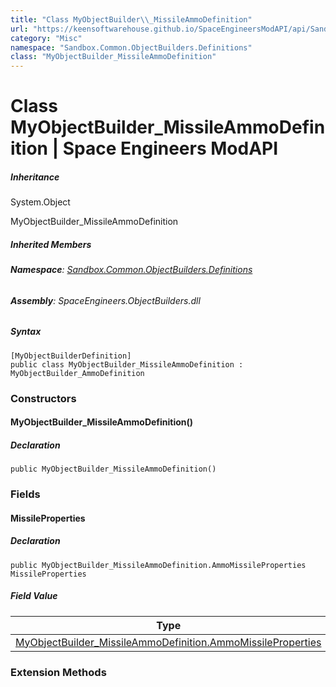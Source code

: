 ```yaml
---
title: "Class MyObjectBuilder\\_MissileAmmoDefinition"
url: "https://keensoftwarehouse.github.io/SpaceEngineersModAPI/api/Sandbox.Common.ObjectBuilders.Definitions.MyObjectBuilder_MissileAmmoDefinition.html"
category: "Misc"
namespace: "Sandbox.Common.ObjectBuilders.Definitions"
class: "MyObjectBuilder_MissileAmmoDefinition"
---
```


# Class MyObjectBuilder\_MissileAmmoDefinition | Space Engineers ModAPI

##### Inheritance

System.Object

MyObjectBuilder\_MissileAmmoDefinition

##### Inherited Members

###### **Namespace**: [Sandbox.Common.ObjectBuilders.Definitions](https://keensoftwarehouse.github.io/SpaceEngineersModAPI/api/Sandbox.Common.ObjectBuilders.Definitions.html)

###### **Assembly**: SpaceEngineers.ObjectBuilders.dll

##### Syntax

```
[MyObjectBuilderDefinition]
public class MyObjectBuilder_MissileAmmoDefinition : MyObjectBuilder_AmmoDefinition
```

### Constructors

#### MyObjectBuilder\_MissileAmmoDefinition()

##### Declaration

```
public MyObjectBuilder_MissileAmmoDefinition()
```

### Fields

#### MissileProperties

##### Declaration

```
public MyObjectBuilder_MissileAmmoDefinition.AmmoMissileProperties MissileProperties
```

##### Field Value

| Type | Description |
| --- | --- |
| [MyObjectBuilder\_MissileAmmoDefinition.AmmoMissileProperties](https://keensoftwarehouse.github.io/SpaceEngineersModAPI/api/Sandbox.Common.ObjectBuilders.Definitions.MyObjectBuilder_MissileAmmoDefinition.AmmoMissileProperties.html) |     |

### Extension Methods